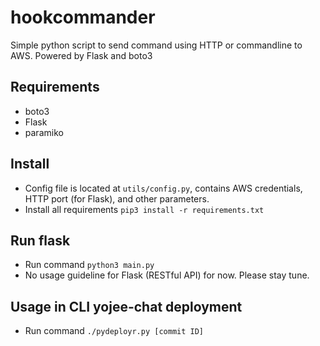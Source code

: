 # hookcommander
Simple python script to send command using HTTP or commandline to AWS. Powered by Flask and boto3

## Requirements
- boto3
- Flask
- paramiko

## Install
- Config file is located at `utils/config.py`, contains AWS credentials, HTTP port (for Flask), and other parameters.
- Install all requirements `pip3 install -r requirements.txt`

## Run flask
- Run command `python3 main.py`
- No usage guideline for Flask (RESTful API) for now. Please stay tune.

## Usage in CLI yojee-chat deployment
- Run command `./pydeployr.py [commit ID]`
